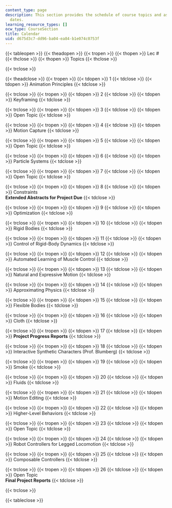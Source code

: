 ```yaml
---
content_type: page
description: This section provides the schedule of course topics and assignment due
  dates.
learning_resource_types: []
ocw_type: CourseSection
title: Calendar
uid: d675d3c7-dd96-ba04-ea84-b1e074c0753f
---
```


{{< tableopen >}}
{{< theadopen >}}
{{< tropen >}}
{{< thopen >}}
Lec #
{{< thclose >}}
{{< thopen >}}
Topics
{{< thclose >}}

{{< trclose >}}

{{< theadclose >}}
{{< tropen >}}
{{< tdopen >}}
1
{{< tdclose >}}
{{< tdopen >}}
Animation Principles
{{< tdclose >}}

{{< trclose >}}
{{< tropen >}}
{{< tdopen >}}
2
{{< tdclose >}}
{{< tdopen >}}
Keyframing
{{< tdclose >}}

{{< trclose >}}
{{< tropen >}}
{{< tdopen >}}
3
{{< tdclose >}}
{{< tdopen >}}
Open Topic
{{< tdclose >}}

{{< trclose >}}
{{< tropen >}}
{{< tdopen >}}
4
{{< tdclose >}}
{{< tdopen >}}
Motion Capture
{{< tdclose >}}

{{< trclose >}}
{{< tropen >}}
{{< tdopen >}}
5
{{< tdclose >}}
{{< tdopen >}}
Open Topic
{{< tdclose >}}

{{< trclose >}}
{{< tropen >}}
{{< tdopen >}}
6
{{< tdclose >}}
{{< tdopen >}}
Particle Systems
{{< tdclose >}}

{{< trclose >}}
{{< tropen >}}
{{< tdopen >}}
7
{{< tdclose >}}
{{< tdopen >}}
Open Topic
{{< tdclose >}}

{{< trclose >}}
{{< tropen >}}
{{< tdopen >}}
8
{{< tdclose >}}
{{< tdopen >}}
Constraints  
**Extended Abstracts for Project Due**
{{< tdclose >}}

{{< trclose >}}
{{< tropen >}}
{{< tdopen >}}
9
{{< tdclose >}}
{{< tdopen >}}
Optimization
{{< tdclose >}}

{{< trclose >}}
{{< tropen >}}
{{< tdopen >}}
10
{{< tdclose >}}
{{< tdopen >}}
Rigid Bodies
{{< tdclose >}}

{{< trclose >}}
{{< tropen >}}
{{< tdopen >}}
11
{{< tdclose >}}
{{< tdopen >}}
Control of Rigid-Body Dynamics
{{< tdclose >}}

{{< trclose >}}
{{< tropen >}}
{{< tdopen >}}
12
{{< tdclose >}}
{{< tdopen >}}
Automated Learning of Muscle Control
{{< tdclose >}}

{{< trclose >}}
{{< tropen >}}
{{< tdopen >}}
13
{{< tdclose >}}
{{< tdopen >}}
Natural and Expressive Motion
{{< tdclose >}}

{{< trclose >}}
{{< tropen >}}
{{< tdopen >}}
14
{{< tdclose >}}
{{< tdopen >}}
Approximating Physics
{{< tdclose >}}

{{< trclose >}}
{{< tropen >}}
{{< tdopen >}}
15
{{< tdclose >}}
{{< tdopen >}}
Flexible Bodies
{{< tdclose >}}

{{< trclose >}}
{{< tropen >}}
{{< tdopen >}}
16
{{< tdclose >}}
{{< tdopen >}}
Cloth
{{< tdclose >}}

{{< trclose >}}
{{< tropen >}}
{{< tdopen >}}
17
{{< tdclose >}}
{{< tdopen >}}
**Project Progress Reports**
{{< tdclose >}}

{{< trclose >}}
{{< tropen >}}
{{< tdopen >}}
18
{{< tdclose >}}
{{< tdopen >}}
Interactive Synthetic Characters (Prof. Blumberg)
{{< tdclose >}}

{{< trclose >}}
{{< tropen >}}
{{< tdopen >}}
19
{{< tdclose >}}
{{< tdopen >}}
Smoke
{{< tdclose >}}

{{< trclose >}}
{{< tropen >}}
{{< tdopen >}}
20
{{< tdclose >}}
{{< tdopen >}}
Fluids
{{< tdclose >}}

{{< trclose >}}
{{< tropen >}}
{{< tdopen >}}
21
{{< tdclose >}}
{{< tdopen >}}
Motion Editing
{{< tdclose >}}

{{< trclose >}}
{{< tropen >}}
{{< tdopen >}}
22
{{< tdclose >}}
{{< tdopen >}}
Higher-Level Behaviors
{{< tdclose >}}

{{< trclose >}}
{{< tropen >}}
{{< tdopen >}}
23
{{< tdclose >}}
{{< tdopen >}}
Open Topic
{{< tdclose >}}

{{< trclose >}}
{{< tropen >}}
{{< tdopen >}}
24
{{< tdclose >}}
{{< tdopen >}}
Robot Controllers for Legged Locomotion
{{< tdclose >}}

{{< trclose >}}
{{< tropen >}}
{{< tdopen >}}
25
{{< tdclose >}}
{{< tdopen >}}
Composable Controllers
{{< tdclose >}}

{{< trclose >}}
{{< tropen >}}
{{< tdopen >}}
26
{{< tdclose >}}
{{< tdopen >}}
Open Topic  
**Final Project Reports**
{{< tdclose >}}

{{< trclose >}}

{{< tableclose >}}